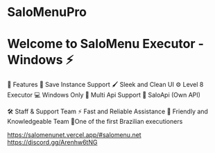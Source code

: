 # SaloMenuPro
# Welcome to SaloMenu Executor - Windows ⚡
🌟 Features
🎯 Save Instance Support
🖌️ Sleek and Clean UI
⚙️ Level 8 Executor
💻 Windows Only
🔰 Multi Api Support
💫 SaloApi (Own API)


🛠️ Staff & Support Team
⚡ Fast and Reliable Assistance
🤝 Friendly and Knowledgeable Team
 💎One of the first Brazilian executioners

https://salomenunet.vercel.app/#salomenu.net
https://discord.gg/Arenhw6tNG
